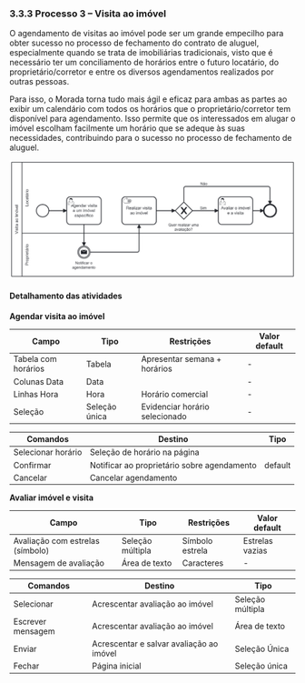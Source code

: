 ### 3.3.3 Processo 3 – Visita ao imóvel

O agendamento de visitas ao imóvel pode ser um grande empecilho para obter sucesso no processo de fechamento do contrato de aluguel, especialmente quando se trata de imobiliárias tradicionais, visto que é necessário ter um conciliamento de horários entre o futuro locatário, do proprietário/corretor e entre os diversos agendamentos realizados por outras pessoas.

Para isso, o Morada torna tudo mais ágil e eficaz para ambas as partes ao exibir um calendário com todos os horários que o proprietário/corretor tem disponível para agendamento. Isso permite que os interessados em alugar o imóvel escolham facilmente um horário que se adeque às suas necessidades, contribuindo para o sucesso no processo de fechamento de aluguel.

![Processo 3 - Visita ao imóvel](images/processo-3.png "Modelo BPMN do Processo 3.")

#### Detalhamento das atividades

**Agendar visita ao imóvel**

| **Campo**           | **Tipo**         | **Restrições**                 | **Valor default** |
| ---                 | ---              | ---                            | ---               |
| Tabela com horários | Tabela           | Apresentar semana + horários   |          -        |
| Colunas Data        | Data             |                                |          -        |
| Linhas Hora         | Hora             | Horário comercial              |          -        |
| Seleção             | Seleção única    | Evidenciar horário selecionado |          -        |


| **Comandos**         |  **Destino**                                | **Tipo** |
| ---                  | ---                                         | ---      |
| Selecionar horário   | Seleção de horário na página                |          |
| Confirmar            | Notificar ao proprietário sobre agendamento | default  |
| Cancelar             | Cancelar agendamento                        |          |


**Avaliar imóvel e visita**

| **Campo**                        | **Tipo**         | **Restrições** | **Valor default** |
| ---                              | ---              | ---            | ---               |
| Avaliação com estrelas (símbolo) | Seleção múltipla |Símbolo estrela |  Estrelas vazias  |
| Mensagem de avaliação            | Área de texto    | Caracteres     |       -           |

| **Comandos**         |  **Destino**                             | **Tipo**          |
| ---                  | ---                                      | ---               |
| Selecionar           | Acrescentar avaliação ao imóvel          | Seleção múltipla  |
| Escrever mensagem    | Acrescentar avaliação ao imóvel          | Área de texto     |
| Enviar               | Acrescentar e salvar avaliação ao imóvel | Seleção Única     |
| Fechar               | Página inicial                           | Seleção única     |
